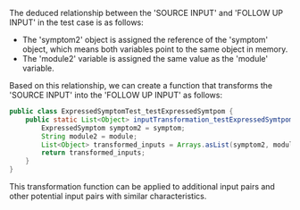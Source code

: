 The deduced relationship between the 'SOURCE INPUT' and 'FOLLOW UP INPUT' in the test case is as follows:
- The 'symptom2' object is assigned the reference of the 'symptom' object, which means both variables point to the same object in memory.
- The 'module2' variable is assigned the same value as the 'module' variable.

Based on this relationship, we can create a function that transforms the 'SOURCE INPUT' into the 'FOLLOW UP INPUT' as follows:

```java
public class ExpressedSymptomTest_testExpressedSymtpom {
    public static List<Object> inputTransformation_testExpressedSymtpom(ExpressedSymptom symptom, String module)  {
        ExpressedSymptom symptom2 = symptom;
        String module2 = module;
        List<Object> transformed_inputs = Arrays.asList(symptom2, module2);
        return transformed_inputs;
    }
}
```

This transformation function can be applied to additional input pairs and other potential input pairs with similar characteristics.